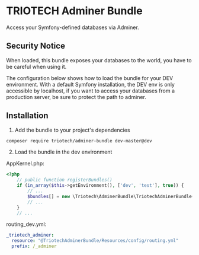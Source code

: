 TRIOTECH Adminer Bundle
=======================

Access your Symfony-defined databases via Adminer.

Security Notice
---------------

When loaded, this bundle exposes your databases to the world, you have to be careful when using it.

The configuration below shows how to load the bundle for your DEV environment. With a default Symfony installation, the DEV env is only accessible by localhost, if you want to access your databases from a production server, be sure to protect the path to adminer.

Installation
------------

1. Add the bundle to your project's dependencies

```bash
composer require triotech/adminer-bundle dev-master@dev
```

2. Load the bundle in the dev environment

AppKernel.php:
```php
<?php
    // public function registerBundles()
    if (in_array($this->getEnvironment(), ['dev', 'test'], true)) {
        // ...
        $bundles[] = new \Triotech\AdminerBundle\TriotechAdminerBundle();
        // ...
    }
    // ...
```

routing_dev.yml:
```yaml
_triotech_adminer:
  resource: "@TriotechAdminerBundle/Resources/config/routing.yml"
  prefix: /_adminer
```
